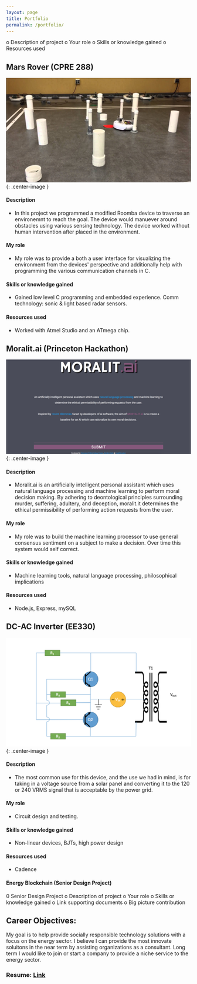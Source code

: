 ```yaml
---
layout: page
title: Portfolio
permalink: /portfolio/
---
```


o	Description of project
o	Your role
o	Skills or knowledge gained
o	Resources used

## Mars Rover (CPRE 288)

![alt text](https://raw.githubusercontent.com/bgeils/bgeils.github.io/master/images/marsrover.jpg){: .center-image }

#### Description
* In this project we programmed a modified Roomba device to traverse an environemnt to reach the goal. The device would manuever around obstacles using various sensing technology. The device worked without human intervention after placed in the environment.

#### My role
* My role was to provide a both a user interface for visualizing the environment from the devices' perspective and additionally help with programming the various communication channels in C.

#### Skills or knowledge gained
* Gained low level C programming and embedded experience. Comm technology: sonic & light based radar sensors.

#### Resources used
* Worked with Atmel Studio and an ATmega chip.

## Moralit.ai (Princeton Hackathon)

![alt text](https://raw.githubusercontent.com/bgeils/bgeils.github.io/master/images/moralit.png){: .center-image }

#### Description
* Moralit.ai is an artificially intelligent personal assistant which uses natural language processing and machine learning to perform moral decision making. By adhering to deontological principles surrounding murder, suffering, adultery, and deception, moralit.it determines the ethical permissibility of performing action requests from the user.

#### My role
* My role was to build the machine learning processor to use general consensus sentiment on a subject to make a decision. Over time this system would self correct. 

#### Skills or knowledge gained
* Machine learning tools, natural language processing, philosophical implications

#### Resources used
* Node.js, Express, mySQL 

## DC-AC Inverter (EE330)

![alt text](https://raw.githubusercontent.com/bgeils/bgeils.github.io/master/images/ee330.png){: .center-image }

#### Description
* The most common use for this device, and the use we had in mind, is for taking in a voltage source from a solar panel and converting it to the 120 or 240 VRMS signal that is acceptable by the power grid.

#### My role
* Circuit design and testing.

#### Skills or knowledge gained
* Non-linear devices, BJTs, high power design

#### Resources used
* Cadence


#### Energy Blockchain (Senior Design Project)

θ	Senior Design Project
o	Description of project
o	Your role
o	Skills or knowledge gained
o	Link supporting documents
o	Big picture contribution


## Career Objectives:

My goal is to help provide socially responsible technology solutions with a focus on the energy sector. I believe I can provide the most innovate soluitons in the near term by assisting organizations as a consultant. Long term I would like to join or start a company to provide a niche service to the energy sector.

### Resume: [Link](https://raw.githubusercontent.com/bgeils/bgeils.github.io/master/images/BrendonGeilsResume.pdf)